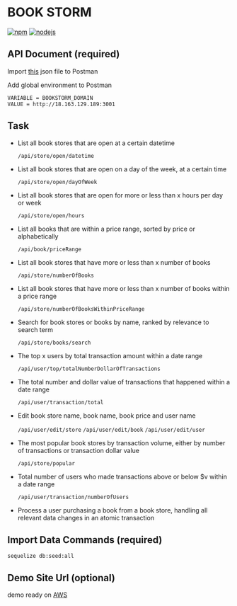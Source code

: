 # BOOK STORM

[![npm](https://img.shields.io/badge/npm-v6.14.8-blue)](https://nodejs.org/zh-tw/download/) [![nodejs](https://img.shields.io/badge/node-v14.15.1-brightgreen)](https://nodejs.org/zh-tw/download/)

## API Document (required)
Import [this](https://raw.githubusercontent.com/duncanHsu/book_storm/master/BookStorm.postman_collection.json) json file to Postman

Add global environment to Postman
```
VARIABLE = BOOKSTORM_DOMAIN
VALUE = http://18.163.129.189:3001
```
## Task
+ List all book stores that are open at a certain datetime

  `/api/store/open/datetime`
+ List all book stores that are open on a day of the week, at a certain time

  `/api/store/open/dayOfWeek`
+ List all book stores that are open for more or less than x hours per day or week

  `/api/store/open/hours`
+ List all books that are within a price range, sorted by price or alphabetically

  `/api/book/priceRange`
+ List all book stores that have more or less than x number of books

  `/api/store/numberOfBooks`
+ List all book stores that have more or less than x number of books within a price range

  `/api/store/numberOfBooksWithinPriceRange`
+ Search for book stores or books by name, ranked by relevance to search term

  `/api/store/books/search`
+ The top x users by total transaction amount within a date range

  `/api/user/top/totalNumberDollarOfTransactions`
+ The total number and dollar value of transactions that happened within a date range

  `/api/user/transaction/total`
+ Edit book store name, book name, book price and user name

  `/api/user/edit/store`
  `/api/user/edit/book`
  `/api/user/edit/user`
+ The most popular book stores by transaction volume, either by number of transactions or transaction dollar value

  `/api/store/popular`
+ Total number of users who made transactions above or below $v within a date range

  `/api/user/transaction/numberOfUsers`
+ Process a user purchasing a book from a book store, handling all relevant data changes in an atomic transaction

## Import Data Commands (required)
  ```shell
  sequelize db:seed:all
  ```

## Demo Site Url (optional)
  demo ready on [AWS](http://18.163.129.189:3001/)
